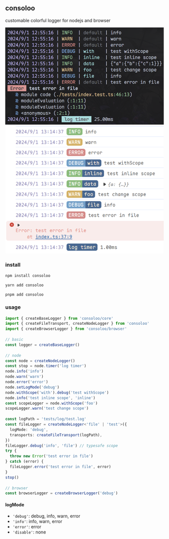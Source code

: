 ## consoloo

customable colorful logger for nodejs and browser

![](sample.png)
![](sample_browser.png)

### install

```shell
npm install consoloo
```

```shell
yarn add consoloo
```

```shell
pnpm add consoloo
```

### usage

```ts
import { createBaseLogger } from 'consoloo/core'
import { createFileTransport, createNodeLogger } from 'consoloo'
import { createBrowserLogger } from 'consoloo/browser'

// basic
const logger = createBaseLogger()

// node
const node = createNodeLogger()
const stop = node.timer('log timer')
node.info('info')
node.warn('warn')
node.error('error')
node.setLogMode('debug')
node.withScope('with').debug('test withScope')
node.info('test inline scope', 'inline')
const scopeLogger = node.withScope('foo')
scopeLogger.warn('test change scope')

const logPath = 'tests/log/test.log'
const fileLogger = createNodeLogger<'file' | 'test'>({
  logMode: 'debug',
  transports: createFileTransport(logPath),
})
fileLogger.debug('info', 'file') // typesafe scope
try {
  throw new Error('test error in file')
} catch (error) {
  fileLogger.error('test error in file', error)
}
stop()

// browser
const browserLogger = createBrowserLogger('debug')
```

#### logMode

- `'debug'`: debug, info, warn, error
- `'info'`: info, warn, error
- `'error'`: error
- `'disable'`: none
